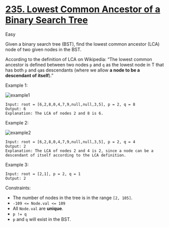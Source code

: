 # [235. Lowest Common Ancestor of a Binary Search Tree](https://leetcode.com/problems/lowest-common-ancestor-of-a-binary-search-tree/)

Easy

Given a binary search tree (BST), find the lowest common ancestor (LCA) node of two given nodes in the BST.

According to the definition of LCA on Wikipedia: “The lowest common ancestor is defined between two nodes ```p``` and ```q``` as the lowest node in T that has both ```p``` and ```q```as descendants (where we allow **a node to be a descendant of itself**).”

Example 1:

![example1](https://assets.leetcode.com/uploads/2018/12/14/binarysearchtree_improved.png)

    Input: root = [6,2,8,0,4,7,9,null,null,3,5], p = 2, q = 8
    Output: 6
    Explanation: The LCA of nodes 2 and 8 is 6.

Example 2:

![example2](https://assets.leetcode.com/uploads/2018/12/14/binarysearchtree_improved.png)

    Input: root = [6,2,8,0,4,7,9,null,null,3,5], p = 2, q = 4
    Output: 2
    Explanation: The LCA of nodes 2 and 4 is 2, since a node can be a descendant of itself according to the LCA definition.

Example 3:

    Input: root = [2,1], p = 2, q = 1
    Output: 2

Constraints:

- The number of nodes in the tree is in the range ```[2, 105]```.
- ```-109 <= Node.val <= 109```
- All ```Node.val``` are **unique**.
- ```p != q```
- ```p``` and ```q``` will exist in the BST.
